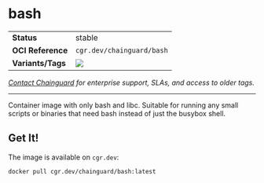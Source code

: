 <!--monopod:start-->
# bash
| | |
| - | - |
| **Status** | stable |
| **OCI Reference** | `cgr.dev/chainguard/bash` |
| **Variants/Tags** | ![](https://storage.googleapis.com/chainguard-images-build-outputs/summary/bash.svg) |

*[Contact Chainguard](https://www.chainguard.dev/chainguard-images) for enterprise support, SLAs, and access to older tags.*

---
<!--monopod:end-->

Container image with only bash and libc. Suitable for running any small scripts or binaries that need bash instead of just the busybox shell.

## Get It!

The image is available on `cgr.dev`:

```
docker pull cgr.dev/chainguard/bash:latest
```
